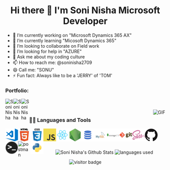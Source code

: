 <h1 align='center'> Hi there 👋 I'm Soni Nisha Microsoft Developer</h1>

<!--**soninisha2709/soninisha2709** is a ✨ _special_ ✨ repository because its `README.md` (this file) appears on your GitHub profile.

Here are some ideas to get you started:-->

- 🔭 I’m currently working on "Microsoft Dynamics 365 AX"
- 🌱 I’m currently learning "Micosoft Dynamics 365"
- 👯 I’m looking to collaborate on Field work
- 🤔 I’m looking for help in "AZURE"  
- 💬 Ask me about my coding culture 
- 📫 How to reach me: @soninisha2709
- 😄 Call me: "SONU"
- ⚡ Fun fact: Always like to be a 'JERRY' of 'TOM'

<h3> Portfolio:</h3>
<a href="https://www.linkedin.com/in/nisha-soni-40155a1ab">
  <img align="left" alt="Soni Nisha" width="25px" src="https://cdn.jsdelivr.net/npm/simple-icons@v3/icons/linkedin.svg" />
</a>
<a href="https://www.instagram.com/soninisha2709">
  <img align="left" alt="Soni Nisha" width="25px" src="https://cdn.jsdelivr.net/npm/simple-icons@v3/icons/instagram.svg" />
</a>
<a href="https://www.facebook.com/profile.php?id=100012331862804">
  <img  align="left" alt="Soni Nisha" width="25px" src="https://cdn.jsdelivr.net/npm/simple-icons@v3/icons/facebook.svg"/>
</a>
<br />
<br />
  <img align="right" alt="GIF" src="https://media.giphy.com/media/836HiJc7pgzy8iNXCn/giphy.gif" />
  
 <h3>👨‍💻 Languages and Tools</h3>

<img align="left" alt="Visual Studio Code" width="40px" src="https://raw.githubusercontent.com/github/explore/80688e429a7d4ef2fca1e82350fe8e3517d3494d/topics/visual-studio-code/visual-studio-code.png" />
<img align="left" alt="HTML5" width="40px" src="https://raw.githubusercontent.com/github/explore/80688e429a7d4ef2fca1e82350fe8e3517d3494d/topics/html/html.png" />
<img align="left" alt="CSS3" width="40px" src="https://raw.githubusercontent.com/github/explore/80688e429a7d4ef2fca1e82350fe8e3517d3494d/topics/css/css.png" />
<img align="left" alt="JavaScript" width="40px" src="https://raw.githubusercontent.com/github/explore/80688e429a7d4ef2fca1e82350fe8e3517d3494d/topics/javascript/javascript.png" />
<img align="left" alt="React" width="40px" src="https://raw.githubusercontent.com/github/explore/80688e429a7d4ef2fca1e82350fe8e3517d3494d/topics/react/react.png" />
<!--<img align="left" alt="Gatsby" width="26px" src="https://raw.githubusercontent.com/github/explore/e94815998e4e0713912fed477a1f346ec04c3da2/topics/gatsby/gatsby.png" />
<img align="left" alt="GraphQL" width="26px" src="https://raw.githubusercontent.com/github/explore/80688e429a7d4ef2fca1e82350fe8e3517d3494d/topics/graphql/graphql.png" />-->
<img align="left" alt="Node.js" width="40px" src="https://raw.githubusercontent.com/github/explore/80688e429a7d4ef2fca1e82350fe8e3517d3494d/topics/nodejs/nodejs.png" />
<!--<img align="left" alt="Deno" width="26px" src="https://raw.githubusercontent.com/github/explore/361e2821e2dea67711cde99c9c40ed357061cf27/topics/deno/deno.png" />-->
<img align="left" alt="SQL" width="40px" src="https://raw.githubusercontent.com/github/explore/80688e429a7d4ef2fca1e82350fe8e3517d3494d/topics/sql/sql.png" />
<img align="left" alt="MySQL" width="40px" src="https://raw.githubusercontent.com/github/explore/80688e429a7d4ef2fca1e82350fe8e3517d3494d/topics/mysql/mysql.png" />
<img align="left" alt="MongoDB" width="40px" src="https://raw.githubusercontent.com/github/explore/80688e429a7d4ef2fca1e82350fe8e3517d3494d/topics/mongodb/mongodb.png" />
<img align="left" alt="Git" width="40px" src="https://raw.githubusercontent.com/github/explore/80688e429a7d4ef2fca1e82350fe8e3517d3494d/topics/git/git.png" />
<img align="left" alt="Sass" width="40px" src="https://raw.githubusercontent.com/github/explore/80688e429a7d4ef2fca1e82350fe8e3517d3494d/topics/sass/sass.png" />
<img align="left" alt="GitHub" width="40px" src="https://raw.githubusercontent.com/github/explore/78df643247d429f6cc873026c0622819ad797942/topics/github/github.png" />
<img align="left" alt="Terminal" width="40px"  src="https://raw.githubusercontent.com/github/explore/80688e429a7d4ef2fca1e82350fe8e3517d3494d/topics/terminal/terminal.png" /> 
<img align="left" alt="postman" width="40px"  src="https://www.vectorlogo.zone/logos/getpostman/getpostman-icon.svg" />
<img align="left" alt="python" width="40px" src="https://raw.githubusercontent.com/github/explore/80688e429a7d4ef2fca1e82350fe8e3517d3494d/topics/python/python.png">
<br>
<br>
<br>
<p align='center'>
  <img align="center" src="https://github-readme-stats.vercel.app/api?username=soninisha2709&show_icons=true&title_color=fff&icon_color=79ff97&text_color=efefef&bg_color=24292e" alt="Soni Nisha's Github Stats"> 
  <img align="center" src="https://github-readme-stats.vercel.app/api/top-langs/?username=soninisha2709&theme=buefy&layout=compact" alt="languages used">
</p>
<p align='center'>
  <img src="https://visitor-badge.glitch.me/badge?page_id=soninisha2709.soninisha2709" alt="visitor badge"/>
</p><!-- old visitor count-->
<!--<p align="center"> 
  Visitor count<br>
  <img src="https://profile-counter.glitch.me/soninisha2709/count.svg" />
 </p>-->
